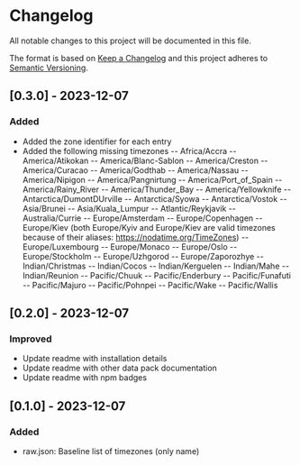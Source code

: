 # Changelog

All notable changes to this project will be documented in this file.

The format is based on [Keep a Changelog](https://keepachangelog.com/en/1.0.0/) and this project adheres to [Semantic
Versioning](https://semver.org/spec/v2.0.0.html).

## [0.3.0] - 2023-12-07
### Added
- Added the zone identifier for each entry
- Added the following missing timezones
-- Africa/Accra
-- America/Atikokan
-- America/Blanc-Sablon
-- America/Creston
-- America/Curacao
-- America/Godthab
-- America/Nassau
-- America/Nipigon
-- America/Pangnirtung
-- America/Port_of_Spain
-- America/Rainy_River
-- America/Thunder_Bay
-- America/Yellowknife
-- Antarctica/DumontDUrville
-- Antarctica/Syowa
-- Antarctica/Vostok
-- Asia/Brunei
-- Asia/Kuala_Lumpur
-- Atlantic/Reykjavik
-- Australia/Currie
-- Europe/Amsterdam
-- Europe/Copenhagen
-- Europe/Kiev (both Europe/Kyiv and Europe/Kiev are valid timezones because of their aliases: https://nodatime.org/TimeZones)
-- Europe/Luxembourg
-- Europe/Monaco
-- Europe/Oslo
-- Europe/Stockholm
-- Europe/Uzhgorod
-- Europe/Zaporozhye
-- Indian/Christmas
-- Indian/Cocos
-- Indian/Kerguelen
-- Indian/Mahe
-- Indian/Reunion
-- Pacific/Chuuk
-- Pacific/Enderbury
-- Pacific/Funafuti
-- Pacific/Majuro
-- Pacific/Pohnpei
-- Pacific/Wake
-- Pacific/Wallis

## [0.2.0] - 2023-12-07
### Improved
- Update readme with installation details
- Update readme with other data pack documentation
- Update readme with npm badges

## [0.1.0] - 2023-12-07
### Added
- raw.json: Baseline list of timezones (only name)
